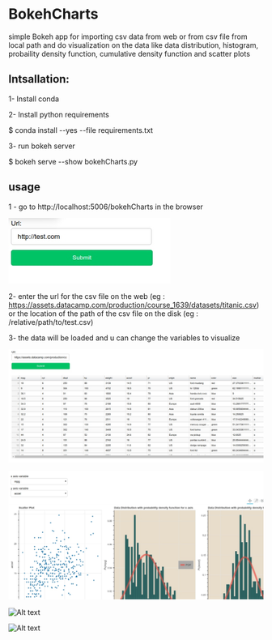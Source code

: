 # BokehCharts
simple Bokeh app for importing csv data from web or from csv file from local path and do visualization on the data like data distribution, histogram, probaility density function, cumulative density function and scatter plots

## Intsallation:
1- Install conda

2- Install python requirements

$ conda install --yes --file requirements.txt

3- run bokeh server

$ bokeh serve --show bokehCharts.py

## usage
1 - go to http://localhost:5006/bokehCharts in the browser


![Alt text](images/img1.jpg?raw=true "Title")

2- enter the url for the csv file on the web (eg : https://assets.datacamp.com/production/course_1639/datasets/titanic.csv) or the location of the path of the csv file on the disk (eg : /relative/path/to/test.csv) 

3- the data will be loaded and u can change the variables to visualize

![Alt text](images/img2.jpg?raw=true "Title")


![Alt text](images/img3.jpg?raw=true "Title")


![Alt text](images/imgs/img4.jpg?raw=true "Title")


![Alt text](images/imgs/img5.jpg?raw=true "Title")


